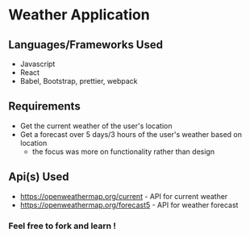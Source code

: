 # Weather Application

## Languages/Frameworks Used
  * Javascript
  * React 
  * Babel, Bootstrap, prettier, webpack

## Requirements
  * Get the current weather of the user's location
  * Get a forecast over 5 days/3 hours of the user's weather based on location
      * the focus was more on functionality rather than design

## Api(s) Used
  * https://openweathermap.org/current - API for current weather
  * https://openweathermap.org/forecast5 - API for weather forecast 
  
  
  ### Feel free to fork and learn ! 
